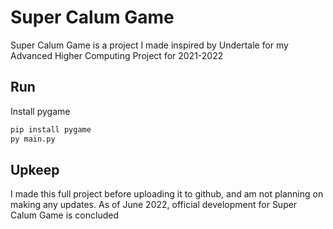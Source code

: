 # Super Calum Game

Super Calum Game is a project I made inspired by Undertale for my Advanced Higher Computing Project for 2021-2022

## Run

Install pygame
```bash
pip install pygame
py main.py
```

## Upkeep

I made this full project before uploading it to github, and am not planning on making any updates. As of June 2022, official development for Super Calum Game is concluded
